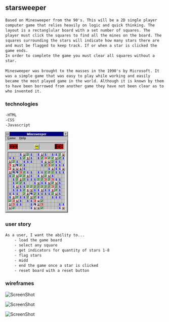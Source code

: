 ## starsweeper

	Based on Minesweeper from the 90's. This will be a 2D single player computer game that relies heavily on logic and quick thinking. The layout is a rectanglular board with a set number of squares. The player must click the squares to find all the mines on the board. The squares surrounding the stars will indicate how many stars there are and must be flagged to keep track. If or when a star is clicked the game ends.
	In order to complete the game you must clear all squares without a star.

	Minesweeper was brought to the masses in the 1990's by Microsoft. It was a simple game that was easy to play while working and easily became the most played game in the world. Although it is known by them to have been borrowed from another game they have not been clear as to who invented it. 
	
### technologies 
	-HTML
	-CSS
	-Javascript
	
![ScreenShot](img/ogminesweeper.png)

### user story
	As a user, I want the ability to...
		- load the game board
		- select any square
		- get indicators for quantity of stars 1-8
		- flag stars
		- midd
		- end the game once a star is clicked
		- reset board with a reset button
		
### wireframes
![ScreenShot](findingstars.jpg)

![ScreenShot](flagging.jpg)

![ScreenShot](endgame.jpg)

